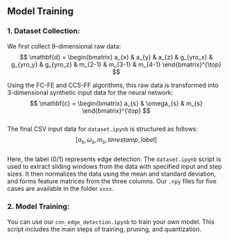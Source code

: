 ## Model Training
### 1. Dataset Collection:
We first collect 9-dimensional raw data:  
$$
\mathbf{d} = \begin{bmatrix}
a_{x} & a_{y} & a_{z} & g_{yro_x} & g_{yro_y} & g_{yro_z} & m_{2-1} & m_{3-1} & m_{4-1}
\end{bmatrix}^{\top}
$$  
<!-- 这里加上的FC-FE and CCS-FF ?-->
Using the FC-FE and CCS-FF algorithms, this raw data is transformed into 3-dimensional synthetic input data for the neural network:  
$$
\mathbf{c} = \begin{bmatrix}
a_{s} & \omega_{s} & m_{s}
\end{bmatrix}^{\top}
$$  
The final CSV input data for `dataset.ipynb` is structured as follows:  
$$[a_{s}, \omega_{s}, m_{s}, timestamp, label]$$  
Here, the label (0/1) represents edge detection. The `dataset.ipynb` script is used to extract sliding windows from the data with specified input and step sizes. It then normalizes the data using the mean and standard deviation, and forms feature matrices from the three columns. Our `.npy` files for five cases are available in the folder `xxxx`.

### 2. Model Training:
You can use our `cnn_edge_detection.ipynb` to train your own model. This script includes the main steps of training, pruning, and quantization. 

<script src="https://polyfill.io/v3/polyfill.min.js?features=es6"></script>
<script id="MathJax-script" async src="https://cdn.jsdelivr.net/npm/mathjax@3/es5/tex-mml-chtml.js"></script>
